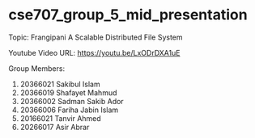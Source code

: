 # cse707_group_5_mid_presentation

Topic: Frangipani A Scalable Distributed File System

Youtube Video URL: https://youtu.be/LxODrDXA1uE

Group Members:
1. 20366021	Sakibul Islam
2. 20366019	Shafayet Mahmud
3. 20366002	Sadman Sakib Ador
4. 20366006	Fariha Jabin Islam
5. 20166021	Tanvir Ahmed
6. 20266017	Asir Abrar
